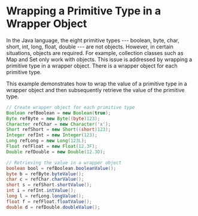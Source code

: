 # Wrapping a Primitive Type in a Wrapper Object

In the Java language, the eight primitive types --- boolean, byte, char, short, int, long, float, double --- 
are not objects. However, in certain situations, objects are required. For example, collection classes such as Map and 
Set only work with objects. This issue is addressed by wrapping a primitive type in a wrapper object. 
There is a wrapper object for each primitive type.

This example demonstrates how to wrap the value of a primitive type in a wrapper object and then subsequently 
retrieve the value of the primitive type. 

```java
// Create wrapper object for each primitive type
Boolean refBoolean = new Boolean(true);
Byte refByte = new Byte((byte)123);
Character refChar = new Character('x');
Short refShort = new Short((short)123);
Integer refInt = new Integer(123);
Long refLong = new Long(123L);
Float refFloat = new Float(12.3F);
Double refDouble = new Double(12.3D);

// Retrieving the value in a wrapper object
boolean bool = refBoolean.booleanValue();
byte b = refByte.byteValue();
char c = refChar.charValue();
short s = refShort.shortValue();
int i = refInt.intValue();
long l = refLong.longValue();
float f = refFloat.floatValue();
double d = refDouble.doubleValue();
```


